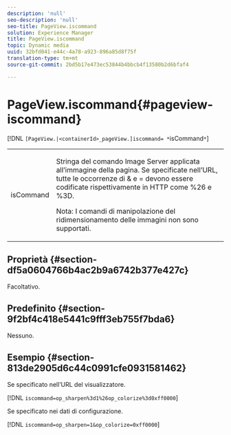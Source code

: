 ```yaml
---
description: 'null'
seo-description: 'null'
seo-title: PageView.iscommand
solution: Experience Manager
title: PageView.iscommand
topic: Dynamic media
uuid: 32bfd041-e44c-4a78-a923-896a85d8f75f
translation-type: tm+mt
source-git-commit: 2bd5b17e473ec53844b4bbcb4f13580b2d6bfaf4

---
```



# PageView.iscommand{#pageview-iscommand}

[!DNL `[PageView.|<containerId>_pageView.]iscommand= *`isCommand`*`]

<table id="table_9E7BB12BF371419F88DD4D24EF04632C"> 
 <tbody> 
  <tr> 
   <td colname="col1"> <p> <span class="codeph"><span class="varname"> isCommand</span></span> </p> </td> 
   <td colname="col2"> <p> Stringa del comando Image Server applicata all’immagine della pagina. Se specificate nell’URL, tutte le occorrenze di <span class="codeph"> &amp;</span> e <span class="codeph"> =</span> devono essere codificate rispettivamente in HTTP come <span class="codeph"> %26</span> e <span class="codeph"> %3D</span>. </p> <p> <p>Nota:  I comandi di manipolazione del ridimensionamento delle immagini non sono supportati. </p> </p> </td> 
  </tr> 
 </tbody> 
</table>

## Proprietà {#section-df5a0604766b4ac2b9a6742b377e427c}

Facoltativo.

## Predefinito {#section-9f2bf4c418e5441c9fff3eb755f7bda6}

Nessuno.

## Esempio {#section-813de2905d6c44c0991cfe0931581462}

Se specificato nell’URL del visualizzatore.

[!DNL `iscommand=op_sharpen%3d1%26op_colorize%3d0xff0000`]

Se specificato nei dati di configurazione.

[!DNL `iscommand=op_sharpen=1&op_colorize=0xff0000`]
